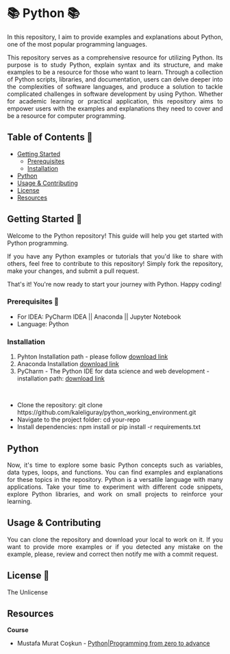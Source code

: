 # 📚 Python 📚

<p align="justify">In this repository, I aim to provide examples and explanations about Python, one of the most popular programming languages.</p>

<p align="justify">This repository serves as a comprehensive resource for utilizing Python. Its purpose is to study Python, explain syntax and its structure, and make examples to be a resource for
those who want to learn.  Through a collection of Python scripts, libraries, and documentation, users can delve deeper into the complexities of software languages, and produce a
solution to tackle complicated challenges in software development by using Python. Whether for academic learning or practical application, this repository aims to empower users with
the examples and explanations they need to cover and be a resource for computer programming.</p>


## Table of Contents 📝
- [Getting Started](#getting-started)
  - [Prerequisites](##prerequisites)
  - [Installation](##installation)
- [Python](#pyhton)
- [Usage & Contributing](#usage--contributing)
- [License](#license)
- [Resources](#resources)

## Getting Started 🏁

<p align="justify">Welcome to the Python repository! This guide will help you get started with Python programming.</p>

<p align="justify">If you have any Python examples or tutorials that you'd like to share with others, feel free to contribute to this repository! Simply fork the
repository, make your changes, and submit a pull request.</p>

<p aling="justify">That's it! You're now ready to start your journey with Python. Happy coding!</p>

### Prerequisites 🎒

- For IDEA: PyCharm IDEA || Anaconda || Jupyter Notebook
- Language: Python

### Installation 

<ol type="1">
  <li>Pyhton Installation path - please follow <a href="https://www.python.org/downloads/">download link</a></li>
  <li>Anaconda Installation <a href="https://docs.anaconda.com/free/anaconda/install/index.html">download link</a></li>
  <li>PyCharm - The Python IDE for data science and web development - installation path: <a href="https://www.jetbrains.com/pycharm/download/?section=mac">download link</a></li>
</ol>
<br>
<ul>
  <li>Clone the repository: git clone https://github.com/kaleliguray/python_working_environment.git</li>
  <li>Navigate to the project folder: cd your-repo</li>
  <li>Install dependencies: npm install or pip install -r requirements.txt</li>
</ul>

## Python

<p align="justify">Now, it's time to explore some basic Python concepts such as variables, data types, loops, and functions. You can find examples and explanations for
these topics in the repository. Python is a versatile language with many applications. Take your time to experiment with different code snippets, explore
Python libraries, and work on small projects to reinforce your learning.</p>



## Usage & Contributing

<p align="justify">You can clone the repository and download your local to work on it. If you want to provide more examples or if you detected any mistake on the example,
please, review and correct then notify me with a commit request.</p>

## License 🪪

The Unlicense

## Resources

<p align="justify"><b>Course</b></p>
<ul>
    <li>Mustafa Murat Coşkun - <a href="https://www.udemy.com/course/sifirdan-ileri-seviyeye-python/learn/lecture/13411502#overview">Python|Programming from zero to advance</li>
</ul>

